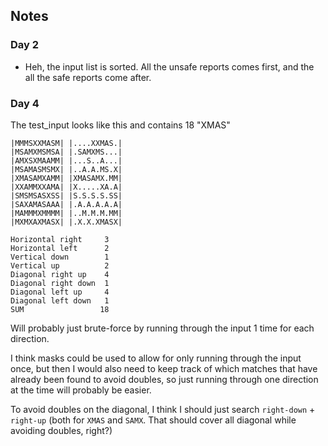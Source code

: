## Notes

### Day 2
- Heh, the input list is sorted. All the unsafe reports comes first, and the all the safe reports come after.

### Day 4  
The test_input looks like this and contains 18 "XMAS"

```
|MMMSXXMASM| |....XXMAS.|
|MSAMXMSMSA| |.SAMXMS...|
|AMXSXMAAMM| |...S..A...|
|MSAMASMSMX| |..A.A.MS.X|
|XMASAMXAMM| |XMASAMX.MM|
|XXAMMXXAMA| |X.....XA.A|
|SMSMSASXSS| |S.S.S.S.SS|
|SAXAMASAAA| |.A.A.A.A.A|
|MAMMMXMMMM| |..M.M.M.MM|
|MXMXAXMASX| |.X.X.XMASX|

Horizontal right     3
Horizontal left      2
Vertical down        1
Vertical up          2
Diagonal right up    4
Diagonal right down  1
Diagonal left up     4
Diagonal left down   1
SUM                 18
```

Will probably just brute-force by running through the input 1 time for each direction.

I think masks could be used to allow for only running through the input once, but then I would also need to keep track of which matches that have already been found to avoid doubles, so just running through one direction at the time will probably be easier.

To avoid doubles on the diagonal, I think I should just search `right-down` + `right-up` (both for `XMAS` and `SAMX`. That should cover all diagonal while avoiding doubles, right?)